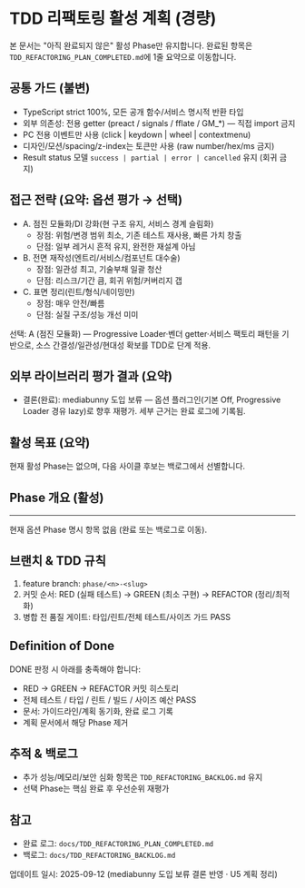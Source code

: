 # TDD 리팩토링 활성 계획 (경량)

본 문서는 "아직 완료되지 않은" 활성 Phase만 유지합니다. 완료된 항목은
`TDD_REFACTORING_PLAN_COMPLETED.md`에 1줄 요약으로 이동합니다.

## 공통 가드 (불변)

- TypeScript strict 100%, 모든 공개 함수/서비스 명시적 반환 타입
- 외부 의존성: 전용 getter (preact / signals / fflate / GM\_\*) — 직접 import
  금지
- PC 전용 이벤트만 사용 (click | keydown | wheel | contextmenu)
- 디자인/모션/spacing/z-index는 토큰만 사용 (raw number/hex/ms 금지)
- Result status 모델 `success | partial | error | cancelled` 유지 (회귀 금지)

## 접근 전략 (요약: 옵션 평가 → 선택)

- A. 점진 모듈화/DI 강화(현 구조 유지, 서비스 경계 슬림화)
  - 장점: 위험/변경 범위 최소, 기존 테스트 재사용, 빠른 가치 창출
  - 단점: 일부 레거시 흔적 유지, 완전한 재설계 아님
- B. 전면 재작성(엔트리/서비스/컴포넌트 대수술)
  - 장점: 일관성 최고, 기술부채 일괄 청산
  - 단점: 리스크/기간 큼, 회귀 위험/커버리지 갭
- C. 표면 정리(린트/형식/네이밍만)
  - 장점: 매우 안전/빠름
  - 단점: 실질 구조/성능 개선 미미

선택: A (점진 모듈화) — Progressive Loader·벤더 getter·서비스 팩토리 패턴을
기반으로, 소스 간결성/일관성/현대성 확보를 TDD로 단계 적용.

## 외부 라이브러리 평가 결과 (요약)

- 결론(완료): mediabunny 도입 보류 — 옵션 플러그인(기본 Off, Progressive Loader
  경유 lazy)로 향후 재평가. 세부 근거는 완료 로그에 기록됨.

## 활성 목표 (요약)

현재 활성 Phase는 없으며, 다음 사이클 후보는 백로그에서 선별합니다.

## Phase 개요 (활성)

<!-- U2는 2025-09-12에 완료되어 완료 로그로 이동되었습니다. -->

<!-- U4는 2025-09-12에 완료되어 완료 로그로 이동되었습니다. -->

<!-- U5, M0 는 2025-09-12에 완료되어 완료 로그로 이동되었습니다. -->

---

현재 옵션 Phase 명시 항목 없음 (완료 또는 백로그로 이동).

## 브랜치 & TDD 규칙

1. feature branch: `phase/<n>-<slug>`
2. 커밋 순서: RED (실패 테스트) → GREEN (최소 구현) → REFACTOR (정리/최적화)
3. 병합 전 품질 게이트: 타입/린트/전체 테스트/사이즈 가드 PASS

## Definition of Done

DONE 판정 시 아래를 충족해야 합니다:

- RED → GREEN → REFACTOR 커밋 히스토리
- 전체 테스트 / 타입 / 린트 / 빌드 / 사이즈 예산 PASS
- 문서: 가이드라인/계획 동기화, 완료 로그 기록
- 계획 문서에서 해당 Phase 제거

## 추적 & 백로그

- 추가 성능/메모리/보안 심화 항목은 `TDD_REFACTORING_BACKLOG.md` 유지
- 선택 Phase는 핵심 완료 후 우선순위 재평가

## 참고

- 완료 로그: `docs/TDD_REFACTORING_PLAN_COMPLETED.md`
- 백로그: `docs/TDD_REFACTORING_BACKLOG.md`

업데이트 일시: 2025-09-12 (mediabunny 도입 보류 결론 반영 · U5 계획 정리)
